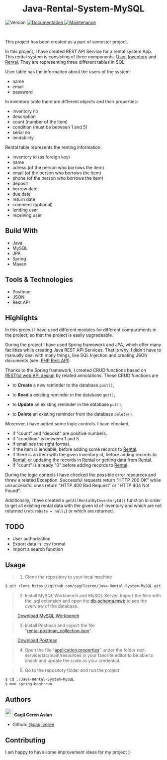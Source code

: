 <h1 align="center"> Java-Rental-System-MySQL </h1>
<p>
  <img alt="Version" src="https://img.shields.io/badge/version-1.0.0-blue.svg?cacheSeconds=2592000" />
  <a href="https://github.com/cagilceren/PHP-Simple-TO-DO-List-REST-API/blob/main/README.md" target="_blank">
    <img alt="Documentation" src="https://img.shields.io/badge/documentation-yes-brightgreen.svg" />
  </a>
  <a href="https://github.com/cagilceren/PHP-Simple-TO-DO-List-REST-API/graphs/commit-activity" target="_blank">
    <img alt="Maintenance" src="https://img.shields.io/badge/Maintained%3F-yes-green.svg" />
  </a>
</p>
<p>

 </p>

<br>

This project has been created as a part of semester project. 

In this project, I have created REST API Service for a rental system App. This rental system is consisting of three components: [User](https://github.com/cagilceren/Java-Rental-System-MySQL/blob/master/src/main/java/com/rental/app/model/User.java), [Inventory](https://github.com/cagilceren/Java-Rental-System-MySQL/blob/master/src/main/java/com/rental/app/model/Inventory.java) and [Rental](https://github.com/cagilceren/Java-Rental-System-MySQL/blob/master/src/main/java/com/rental/app/model/Rental.java). They are representing three different tables in SQL. 

User table has the information about the users of the system:
- name
- email
- password

In inventory table there are different objects and their properties:
- inventory no
- description
- count (number of the item)
- condition (must be between 1 and 5)
- serial no
- lendability 

Rental table represents the renting information: 
- inventory id (as foreign key)
- name
- adress (of the person who borrows the item)
- email (of the person who borrows the item)
- phone (of the person who borrows the item)
- deposit
- borrow date
- due date
- return date
- comment (optional)
- lending user
- receiving user


## Build With

- Java
- MySQL
- JPA
- Spring
- Maven

## Tools & Technologies

- Postman
- JSON
- Rest API

## Highlights

In this project I have used different modules for different compartments in the project, so that the project is easily upgradeable. 

During the project I have used Spring framework and JPA, which offer many facilities while creating Java REST API Services. That is why, I didn't have to manually deal with many things, like SQL Injection and creating JSON documents (see: [PHP Rest API](https://github.com/cagilceren/PHP-Simple-TO-DO-List-REST-API.git)). 

Thanks to the Spring framework, I created CRUD functions based on [RESTful web API design](https://docs.microsoft.com/en-us/azure/architecture/best-practices/api-design) by related annotations. These CRUD functions are

- to **Create** a new reminder to the database `post()`,
	
- to **Read** a existing reminder in the database `get()`,
	
- to **Update** an existing reminder in the database `put()`,
	
- to **Delete** an existing reminder from the database `delete()`.

Moreover, i have added some logic controls. I have checked,
- if "count" and "deposit" are positive numbers.
- if "condition" is between 1 and 5.
- if email has the right format.
- if the item is lendable, before adding some records to [Rental](https://github.com/cagilceren/Java-Rental-System-MySQL/blob/master/src/main/java/com/rental/app/model/Rental.java).
- if there is an item with the given inventory id, before adding records to [Rental](https://github.com/cagilceren/Java-Rental-System-MySQL/blob/master/src/main/java/com/rental/app/model/Rental.java), or updating the records in [Rental](https://github.com/cagilceren/Java-Rental-System-MySQL/blob/master/src/main/java/com/rental/app/model/Rental.java) or getting data from [Rental](https://github.com/cagilceren/Java-Rental-System-MySQL/blob/master/src/main/java/com/rental/app/model/Rental.java).
- if "count" is already "0" before adding records to [Rental](https://github.com/cagilceren/Java-Rental-System-MySQL/blob/master/src/main/java/com/rental/app/model/Rental.java).

During the logic controls I have checked the possible error resources and threw a related Exception. Successful requests return "HTTP 200 OK" while unsuccessful ones return "HTTP 400 Bad Request" or "HTTP 404 Not Found".


Additionally, I have created a `getAllRentalByInventoryId()` function in order to get all existing rental data with the given id of inventory and which are not returned (`` returnDate = null; ``) or which are returned.

## TODO

- User authorization
- Export data in .csv format
- Import a search function


## Usage

> 1) Clone the repository to your local machine

```sh
$ git clone https://github.com/cagilceren/Java-Rental-System-MySQL.git
```

> 2) Install MySQL Workbench and MySQL Server. Import the files with the .sql extension and open the [db-schema.mwb](https://github.com/cagilceren/Java-Rental-System-MySQL/blob/master/db-schema.mwb) to see the overview of the database.

> [Download MySQL Workbench](https://dev.mysql.com/downloads/workbench/)

> 3) Install Postman and import the file "[rental.postman_collection.json](https://github.com/cagilceren/Java-Rental-System-MySQL/blob/master/rental.postman_collection.json)".

> [Download Postman](https://www.postman.com/downloads/)

> 4) Open the file "[application.properties](https://github.com/cagilceren/Java-Rental-System-MySQL/blob/master/src/main/resources/application.properties)" under the folder rest-service/src/main/resources in your favorite editor to be able to check and update the code as your credential.

> 5) Go to the repository folder and run the project 

```sh
$ cd ./Java-Rental-System-MySQL
$ mvn spring-boot:run

```

## Authors

<img src="https://avatars.githubusercontent.com/u/45261915?v=2" width="25" height="25"> **Cagil Ceren Aslan**




- Github: [@cagilceren](https://github.com/cagilceren)

## Contributing

I am happy to have some improvement ideas for my project :)
